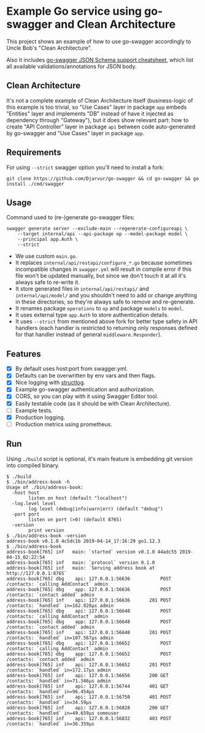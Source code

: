 # Example Go service using go-swagger and Clean Architecture

This project shows an example of how to use go-swagger accordingly to
Uncle Bob's "Clean Architecture".

Also it includes [go-swagger JSON Schema support
cheatsheet](json-schema-cheatsheet.yml), which list all available
validations/annotations for JSON body.

## Clean Architecture

It's not a complete example of Clean Architecture itself (business-logic
of this example is too trivial, so "Use Cases" layer in package `app`
embeds "Entities" layer and implements "DB" instead of have it injected as
dependency through "Gateway"), but it does show relevant part: how to
create "API Controller" layer in package `api` between code auto-generated
by go-swagger and "Use Cases" layer in package `app`.

## Requirements

For using `--strict` swagger option you'll need to install a fork:

```
git clone https://github.com/Djarvur/go-swagger && cd go-swagger && go install ./cmd/swagger
```

## Usage

Command used to (re-)generate go-swagger files:

```
swagger generate server --exclude-main --regenerate-configureapi \
    --target internal/api --api-package op --model-package model \
    --principal app.Auth \
    --strict
```

- We use custom `main.go`.
- It replaces `internal/api/restapi/configure_*.go` because sometimes
  incompatible changes in `swagger.yml` will result in compile error if
  this file won't be updated manually, but since we don't touch it at all
  it's always safe to re-write it.
- It store generated files in `internal/api/restapi/` and
  `internal/api/model/` and you shouldn't need to add or change anything
  in these directories, so they're always safe to remove and re-generate.
- It renames package `operations` to `op` and package `models` to `model`.
- It uses external type `app.Auth` to store authentication details.
- It uses `--strict` from mentioned above fork for better type safety in
  API handlers (each handler is restricted to returning only responses
  defined for that handler instead of general `middleware.Responder`).

## Features

- [X] By default uses host:port from swagger.yml.
- [X] Defaults can be overwritten by env vars and then flags.
- [X] Nice logging with [structlog](https://github.com/powerman/structlog).
- [X] Example go-swagger authentication and authorization.
- [X] CORS, so you can play with it using Swagger Editor tool.
- [X] Easily testable code (as it should be with Clean Architecture).
- [ ] Example tests.
- [X] Production logging.
- [ ] Production metrics using prometheus.

## Run

Using `./build` script is optional, it's main feature is embedding git
version into compiled binary.

```
$ ./build
$ ./bin/address-book -h
Usage of ./bin/address-book:
  -host host
    	listen on host (default "localhost")
  -log.level level
    	log level (debug|info|warn|err) (default "debug")
  -port port
    	listen on port (>0) (default 8765)
  -version
    	print version
$ ./bin/address-book -version
address-book v0.1.0 4c5dc1b 2019-04-14_17:16:29 go1.12.3
$ ./bin/address-book
address-book[765] inf   main: `started` version v0.1.0 44adc55 2019-04-15_02:22:54
address-book[765] inf   main: `protocol` version 0.1.0
address-book[765] inf   main: `Serving address book at http://127.0.0.1:8765`
address-book[765] dbg    api: 127.0.0.1:56636           POST    /contacts: `calling AddContact` admin
address-book[765] dbg    app: 127.0.0.1:56636           POST    /contacts: `contact added` admin
address-book[765] inf    api: 127.0.0.1:56636       201 POST    /contacts: `handled` in=162.828µs admin
address-book[765] dbg    api: 127.0.0.1:56648           POST    /contacts: `calling AddContact` admin
address-book[765] dbg    app: 127.0.0.1:56648           POST    /contacts: `contact added` admin
address-book[765] inf    api: 127.0.0.1:56648       201 POST    /contacts: `handled` in=107.567µs admin
address-book[765] dbg    api: 127.0.0.1:56652           POST    /contacts: `calling AddContact` admin
address-book[765] dbg    app: 127.0.0.1:56652           POST    /contacts: `contact added` admin
address-book[765] inf    api: 127.0.0.1:56652       201 POST    /contacts: `handled` in=172.17µs admin
address-book[765] inf    api: 127.0.0.1:56656       200 GET     /contacts: `handled` in=71.346µs admin
address-book[765] inf    api: 127.0.0.1:56744       401 GET     /contacts: `handled` in=96.454µs
address-book[765] inf    api: 127.0.0.1:56750       401 POST    /contacts: `handled` in=34.59µs
address-book[765] inf    api: 127.0.0.1:56828       200 GET     /contacts: `handled` in=49.659µs someuser
address-book[765] inf    api: 127.0.0.1:56832       403 POST    /contacts: `handled` in=36.359µs
```
